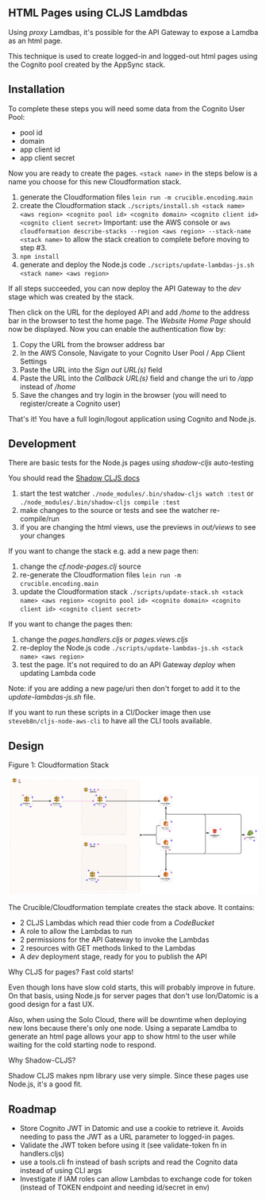## HTML Pages using CLJS Lamdbdas

Using *proxy* Lamdbas, it's possible for the API Gateway to expose a Lamdba as an html page.

This technique is used to create logged-in and logged-out html pages using the Cognito pool created by the AppSync stack.

## Installation

To complete these steps you will need some data from the Cognito User Pool:

* pool id
* domain
* app client id
* app client secret

Now you are ready to create the pages. `<stack name>` in the steps below is a name you choose for this new Cloudformation stack.

1. generate the Cloudformation files `lein run -m crucible.encoding.main`
2. create the Cloudformation stack `./scripts/install.sh <stack name> <aws region> <cognito pool id> <cognito domain> <cognito client id> <cognito client secret>`
   Important: use the AWS console or `aws cloudformation describe-stacks --region <aws region> --stack-name <stack name>` to allow the stack creation to complete before moving to step #3.
3. `npm install`
4. generate and deploy the Node.js code `./scripts/update-lambdas-js.sh <stack name> <aws region>`

If all steps succeeded, you can now deploy the API Gateway to the *dev* stage which was created by the stack.

Then click on the URL for the deployed API and add */home* to the address bar in the browser to test the home page.
The *Website Home Page* should now be displayed. Now you can enable the authentication flow by:

1. Copy the URL from the browser address bar
2. In the AWS Console, Navigate to your Cognito User Pool / App Client Settings
3. Paste the URL into the *Sign out URL(s)* field
4. Paste the URL into the *Callback URL(s)* field and change the uri to */app* instead of */home*
5. Save the changes and try login in the browser (you will need to register/create a Cognito user)

That's it! You have a full login/logout application using Cognito and Node.js.

## Development

There are basic tests for the Node.js pages using *shadow-cljs* auto-testing

You should read the [Shadow CLJS docs](https://shadow-cljs.github.io/docs/UsersGuide.html)

1. start the test watcher `./node_modules/.bin/shadow-cljs watch :test` or `./node_modules/.bin/shadow-cljs compile :test`
2. make changes to the source or tests and see the watcher re-compile/run
3. if you are changing the html views, use the previews in *out/views* to see your changes

If you want to change the stack e.g. add a new page then:

1. change the *cf.node-pages.clj* source
2. re-generate the Cloudformation files `lein run -m crucible.encoding.main`
3. update the Cloudformation stack `./scripts/update-stack.sh <stack name> <aws region> <cognito pool id> <cognito domain> <cognito client id> <cognito client secret>`

If you want to change the pages then:

1. change the *pages.handlers.cljs* or *pages.views.cljs*
2. re-deploy the Node.js code `./scripts/update-lambdas-js.sh <stack name> <aws region>`
3. test the page. It's not required to do an API Gateway *deploy* when updating Lambda code

Note: if you are adding a new page/uri then don't forget to add it to the *update-lambdas-js.sh* file.

If you want to run these scripts in a CI/Docker image then use `steveb8n/cljs-node-aws-cli` to have all the CLI tools available.

## Design

Figure 1: Cloudformation Stack

![Pages Stack Diagram](html-pages-stack.png)

The Crucible/Cloudformation template creates the stack above. It contains:

* 2 CLJS Lambdas which read thier code from a *CodeBucket*
* A role to allow the Lambdas to run
* 2 permissions for the API Gateway to invoke the Lambdas
* 2 resources with GET methods linked to the Lambdas
* A *dev* deployment stage, ready for you to publish the API

Why CLJS for pages? Fast cold starts!

Even though Ions have slow cold starts, this will probably improve in future.
On that basis, using Node.js for server pages that don't use Ion/Datomic is a good design for a fast UX.

Also, when using the Solo Cloud, there will be downtime when deploying new Ions because there's only one node.
Using a separate Lamdba to generate an html page allows your app to show html to the user while waiting for
the cold starting node to respond.

Why Shadow-CLJS?

Shadow CLJS makes npm library use very simple. Since these pages use Node.js, it's a good fit.

## Roadmap

* Store Cognito JWT in Datomic and use a cookie to retrieve it.
Avoids needing to pass the JWT as a URL parameter to logged-in pages.
* Validate the JWT token before using it (see validate-token fn in handlers.cljs)
* use a tools.cli fn instead of bash scripts and read the Cognito data instead of using CLI args
* Investigate if IAM roles can allow Lambdas to exchange code for token (instead of TOKEN endpoint and needing id/secret in env)
